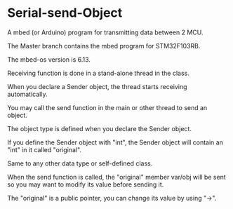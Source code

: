 # Serial-send-Object
A mbed (or Arduino) program for transmitting data between 2 MCU.

The Master branch contains the mbed program for STM32F103RB.

The mbed-os version is 6.13.

Receiving function is done in a stand-alone thread in the class.

When you declare a Sender object, the thread starts receiving automatically.

You may call the send function in the main or other thread to send an object.

The object type is defined when you declare the Sender object.

If you define the Sender object with "int", the Sender object will contain an "int" in it called "original".

Same to any other data type or self-defined class.

When the send function is called, the "original" member var/obj will be sent so you may want to modify its value before sending it.

The "original" is a public pointer, you can change its value by using "->".
